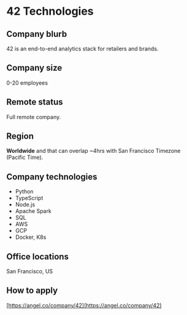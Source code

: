 # 42 Technologies

## Company blurb

42 is an end-to-end analytics stack for retailers and brands.

## Company size

0-20 employees

## Remote status

Full remote company.

## Region

**Worldwide** and that can overlap ~4hrs with San Francisco Timezone (Pacific Time).

## Company technologies

- Python
- TypeScript
- Node.js
- Apache Spark
- SQL
- AWS
- GCP
- Docker, K8s

## Office locations

San Francisco, US

## How to apply

[https://angel.co/company/42](https://angel.co/company/42)
